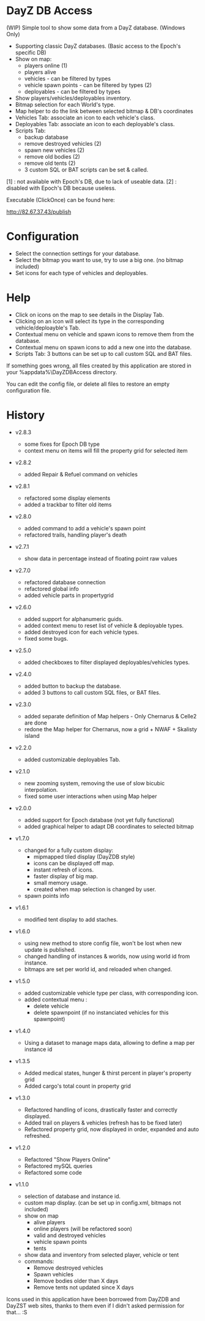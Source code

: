 DayZ DB Access
==============

(WIP) Simple tool to show some data from a DayZ database. (Windows Only)

 - Supporting classic DayZ databases. (Basic access to the Epoch's specific DB)
 - Show on map:
	- players online (1)
	- players alive
	- vehicles - can be filtered by types
	- vehicle spawn points - can be filtered by types (2)
	- deployables - can be filtered by types
 - Show players/vehicles/deployables inventory.
 - Bitmap selection for each World's type.
 - Map helper to do the link between selected bitmap & DB's coordinates
 - Vehicles Tab: associate an icon to each vehicle's class.
 - Deployables Tab: associate an icon to each deployable's class.
 - Scripts Tab:
	- backup database
	- remove destroyed vehicles (2)
	- spawn new vehicles (2)
	- remove old bodies (2)
	- remove old tents (2)
	- 3 custom SQL or BAT scripts can be set & called.

[1] : not available with Epoch's DB, due to lack of useable data.
[2] : disabled with Epoch's DB because useless.

Executable (ClickOnce) can be found here:

http://82.67.37.43/publish


Configuration
=============

 - Select the connection settings for your database.
 - Select the bitmap you want to use, try to use a big one. (no bitmap included)
 - Set icons for each type of vehicles and deployables.

Help
====

 - Click on icons on the map to see details in the Display Tab.
 - Clicking on an icon will select its type in the corresponding vehicle/deploayble's Tab.
 - Contextual menu on vehicle and spawn icons to remove them from the database.
 - Contextual menu on spawn icons to add a new one into the database.
 - Scripts Tab: 3 buttons can be set up to call custom SQL and BAT files.

If something goes wrong, all files created by this application are stored in your %appdata%\DayZDBAccess directory.

You can edit the config file, or delete all files to restore an empty configuration file.


History
=======
 - v2.8.3
	- some fixes for Epoch DB type
	- context menu on items will fill the property grid for selected item

 - v2.8.2
	- added Repair & Refuel command on vehicles

 - v2.8.1
	- refactored some display elements
	- added a trackbar to filter old items

 - v2.8.0
	- added command to add a vehicle's spawn point
	- refactored trails, handling player's death

 - v2.7.1
	- show data in percentage instead of floating point raw values

 - v2.7.0
	- refactored database connection
	- refactored global info
	- added vehicle parts in propertygrid

 - v2.6.0
	- added support for alphanumeric guids.
	- added context menu to reset list of vehicle & deployable types.
	- added destroyed icon for each vehicle types.
	- fixed some bugs.

 - v2.5.0
	- added checkboxes to filter displayed deployables/vehicles types.

 - v2.4.0
	- added button to backup the database.
	- added 3 buttons to call custom SQL files, or BAT files.

 - v2.3.0
	- added separate definition of Map helpers - Only Chernarus & Celle2 are done
	- redone the Map helper for Chernarus, now a grid + NWAF + Skalisty island

 - v2.2.0
	- added customizable deployables Tab.

 - v2.1.0
 	- new zooming system, removing the use of slow bicubic interpolation.
 	- fixed some user interactions when using Map helper

 - v2.0.0
 	- added support for Epoch database (not yet fully functional)
 	- added graphical helper to adapt DB coordinates to selected bitmap

 - v1.7.0
 	- changed for a fully custom display:
  		- mipmapped tiled display (DayZDB style)
  		- icons can be displayed off map.
  		- instant refresh of icons.
  		- faster display of big map.
  		- small memory usage.
  		- created when map selection is changed by user.
 	- spawn points info

 - v1.6.1
 	- modified tent display to add staches.

 - v1.6.0
 	- using new method to store config file, won't be lost when new update is published.
 	- changed handling of instances & worlds, now using world id from instance.
 	- bitmaps are set per world id, and reloaded when changed.

 - v1.5.0
 	- added customizable vehicle type per class, with corresponding icon.
 	- added contextual menu :
  		- delete vehicle
  		- delete spawnpoint (if no instanciated vehicles for this spawnpoint)

 - v1.4.0
 	- Using a dataset to manage maps data, allowing to define a map per instance id 

 - v1.3.5
 	- Added medical states, hunger & thirst percent in player's property grid
 	- Added cargo's total count in property grid

 - v1.3.0
 	- Refactored handling of icons, drastically faster and correctly displayed.
 	- Added trail on players & vehicles (refresh has to be fixed later)
 	- Refactored property grid, now displayed in order, expanded and auto refreshed.

 - v1.2.0
	- Refactored "Show Players Online"
 	- Refactored mySQL queries
 	- Refactored some code

 - v1.1.0
 	- selection of database and instance id.
 	- custom map display. (can be set up in config.xml, bitmaps not included)
 	- show on map
  		- alive players
  		- online players (will be refactored soon)
  		- valid and destroyed vehicles
  		- vehicle spawn points
  		- tents
 	- show data and inventory from selected player, vehicle or tent
 	- commands:
  		- Remove destroyed vehicles
  		- Spawn vehicles
  		- Remove bodies older than X days
  		- Remove tents not updated since X days

Icons used in this application have been borrowed from DayZDB and DayZST web sites, thanks to them even if I didn't asked permission for that... :S
